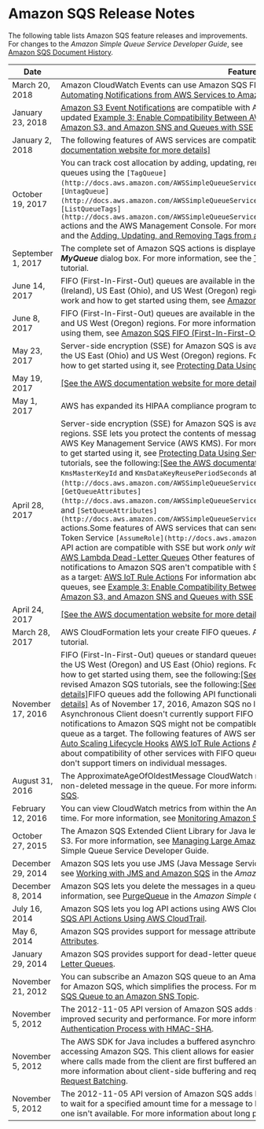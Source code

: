 # Amazon SQS Release Notes<a name="sqs-release-notes"></a>

The following table lists Amazon SQS feature releases and improvements\. For changes to the *Amazon Simple Queue Service Developer Guide*, see [Amazon SQS Document History](sqs-document-history.md)\.


| Date | Feature Release | 
| --- | --- | 
| March 20, 2018 | Amazon CloudWatch Events can use Amazon SQS FIFO queues as targets\. For more information, see [Automating Notifications from AWS Services to Amazon SQS using CloudWatch Events](sqs-automating-using-cloudwatch-events.md)\. | 
| January 23, 2018 | [Amazon S3 Event Notifications](http://docs.aws.amazon.com/AmazonS3/latest/dev/NotificationHowTo.html) are compatible with Amazon SQS SSE\. For more information, see the updated [Example 3: Enable Compatibility Between AWS Services Such as Amazon CloudWatch Events, Amazon S3, and Amazon SNS and Queues with SSE](sqs-server-side-encryption.md#compatibility-with-aws-services) section\. | 
| January 2, 2018 | The following features of AWS services are compatible with Amazon SQS SSE: [\[See the AWS documentation website for more details\]](http://docs.aws.amazon.com/AWSSimpleQueueService/latest/SQSDeveloperGuide/sqs-release-notes.html) | 
| October 19, 2017 |  You can track cost allocation by adding, updating, removing, and listing metadata tags for Amazon SQS queues using the `[TagQueue](http://docs.aws.amazon.com/AWSSimpleQueueService/latest/APIReference/API_TagQueue.html)`, `[UntagQueue](http://docs.aws.amazon.com/AWSSimpleQueueService/latest/APIReference/API_UntagQueue.html)`, and `[ListQueueTags](http://docs.aws.amazon.com/AWSSimpleQueueService/latest/APIReference/API_ListQueueTags.html)` actions and the AWS Management Console\. For more information, see [Amazon SQS Cost Allocation Tags](sqs-queue-tags.md) and the [Adding, Updating, and Removing Tags from an Amazon SQS Queue](sqs-add-update-remove-tag-queue.md) tutorial\.  | 
| September 1, 2017  |  The complete set of Amazon SQS actions is displayed in the **Actions** list on the **Add a Permission to *MyQueue*** dialog box\. For more information, see the [Tutorial: Adding Permissions to an Amazon SQS Queue](sqs-add-permissions.md) tutorial\.  | 
| June 14, 2017 | FIFO \(First\-In\-First\-Out\) queues are available in the US East \(N\. Virginia\) region, in addition to the EU \(Ireland\), US East \(Ohio\), and US West \(Oregon\) regions\. For more information about how FIFO queues work and how to get started using them, see [Amazon SQS FIFO \(First\-In\-First\-Out\) Queues](FIFO-queues.md)\. | 
| June 8, 2017 | FIFO \(First\-In\-First\-Out\) queues are available in the EU \(Ireland\) region, in addition to the US East \(Ohio\) and US West \(Oregon\) regions\. For more information about how FIFO queues work and how to get started using them, see [Amazon SQS FIFO \(First\-In\-First\-Out\) Queues](FIFO-queues.md)\. | 
| May 23, 2017 | Server\-side encryption \(SSE\) for Amazon SQS is available in the US East \(N\. Virginia\) region, in addition to the US East \(Ohio\) and US West \(Oregon\) regions\. For more information about server\-side encryption and how to get started using it, see [Protecting Data Using Server\-Side Encryption \(SSE\) and AWS KMS ](sqs-server-side-encryption.md)\. | 
| May 19, 2017 |  [\[See the AWS documentation website for more details\]](http://docs.aws.amazon.com/AWSSimpleQueueService/latest/SQSDeveloperGuide/sqs-release-notes.html)  | 
| May 1, 2017 | AWS has expanded its HIPAA compliance program to include Amazon SQS as a [HIPAA Eligible Service](https://aws.amazon.com/compliance/hipaa-compliance/)\. | 
| April 28, 2017 | Server\-side encryption \(SSE\) for Amazon SQS is available in the US East \(Ohio\) and US West \(Oregon\) regions\. SSE lets you protect the contents of messages in Amazon SQS queues using keys managed in the AWS Key Management Service \(AWS KMS\)\. For more information about server\-side encryption and how to get started using it, see [Protecting Data Using Server\-Side Encryption \(SSE\) and AWS KMS ](sqs-server-side-encryption.md)\. For tutorials, see the following:[\[See the AWS documentation website for more details\]](http://docs.aws.amazon.com/AWSSimpleQueueService/latest/SQSDeveloperGuide/sqs-release-notes.html)SSE adds the `KmsMasterKeyId` and `KmsDataKeyReusePeriodSeconds` attributes to the `[CreateQueue](http://docs.aws.amazon.com/AWSSimpleQueueService/latest/APIReference/API_CreateQueue.html)`, `[GetQueueAttributes](http://docs.aws.amazon.com/AWSSimpleQueueService/latest/APIReference/API_GetQueueAttributes.html)`, and `[SetQueueAttributes](http://docs.aws.amazon.com/AWSSimpleQueueService/latest/APIReference/API_SetQueueAttributes.html)` actions\.Some features of AWS services that can send notifications to Amazon SQS using the AWS Security Token Service `[AssumeRole](http://docs.aws.amazon.com/STS/latest/APIReference/API_AssumeRole.html)` API action are compatible with SSE but work *only with standard queues:*  [Auto Scaling Lifecycle Hooks](http://docs.aws.amazon.com/autoscaling/ec2/userguide/lifecycle-hooks.html) [AWS Lambda Dead\-Letter Queues](http://docs.aws.amazon.com/lambda/latest/dg/dlq.html)  Other features of AWS services or third\-party services that send notifications to Amazon SQS aren't compatible with SSE, despite allowing you to set an encrypted queue as a target:  [AWS IoT Rule Actions](http://docs.aws.amazon.com/iot/latest/developerguide/iot-rule-actions.html)  For information about compatibility of other services with encrypted queues, see [Example 3: Enable Compatibility Between AWS Services Such as Amazon CloudWatch Events, Amazon S3, and Amazon SNS and Queues with SSE](sqs-server-side-encryption.md#compatibility-with-aws-services) and your service documentation\. | 
| April 24, 2017 |  [\[See the AWS documentation website for more details\]](http://docs.aws.amazon.com/AWSSimpleQueueService/latest/SQSDeveloperGuide/sqs-release-notes.html)  | 
| March 28, 2017 | AWS CloudFormation lets your create FIFO queues\. Added the [Create a Queue Using AWS CloudFormation](sqs-create-queue.md#create-queue-cloudformation) tutorial\. | 
| November 17, 2016 | FIFO \(First\-In\-First\-Out\) queues or standard queues \(the new name for existing queues\) are available in the US West \(Oregon\) and US East \(Ohio\) regions\. For more information about how FIFO queues work and how to get started using them, see the following:[\[See the AWS documentation website for more details\]](http://docs.aws.amazon.com/AWSSimpleQueueService/latest/SQSDeveloperGuide/sqs-release-notes.html)For revised Amazon SQS tutorials, see the following:[\[See the AWS documentation website for more details\]](http://docs.aws.amazon.com/AWSSimpleQueueService/latest/SQSDeveloperGuide/sqs-release-notes.html)FIFO queues add the following API functionality:[\[See the AWS documentation website for more details\]](http://docs.aws.amazon.com/AWSSimpleQueueService/latest/SQSDeveloperGuide/sqs-release-notes.html) As of November 17, 2016, Amazon SQS no longer publishes a WSDL\. The Amazon SQS Buffered Asynchronous Client doesn't currently support FIFO queues\. Some AWS or external services that send notifications to Amazon SQS might not be compatible with FIFO queues, despite allowing you to set a FIFO queue as a target\. The following features of AWS services aren't currently compatible with FIFO queues:  [Auto Scaling Lifecycle Hooks](http://docs.aws.amazon.com/autoscaling/ec2/userguide/lifecycle-hooks.html) [AWS IoT Rule Actions](http://docs.aws.amazon.com/iot/latest/developerguide/iot-rule-actions.html) [AWS Lambda Dead\-Letter Queues](http://docs.aws.amazon.com/lambda/latest/dg/dlq.html)  For information about compatibility of other services with FIFO queues, see your service documentation\. FIFO queues don't support timers on individual messages\.  | 
| August 31, 2016 | The ApproximateAgeOfOldestMessage CloudWatch metric lets you find the approximate age of the oldest non\-deleted message in the queue\. For more information, see [Available CloudWatch Metrics for Amazon SQS](sqs-available-cloudwatch-metrics.md)\. | 
| February 12, 2016 | You can view CloudWatch metrics from within the Amazon SQS console for up to 10 of your queues at a time\. For more information, see [Monitoring Amazon SQS Queues Using CloudWatch](sqs-monitoring-using-cloudwatch.md)\. | 
| October 27, 2015 | The Amazon SQS Extended Client Library for Java lets you manage Amazon SQS messages with Amazon S3\. For more information, see [Managing Large Amazon SQS Messages Using Amazon S3](sqs-s3-messages.md) in the Amazon Simple Queue Service Developer Guide\. | 
| December 29, 2014 |  Amazon SQS lets you use JMS \(Java Message Service\) with Amazon SQS queues\. For more information, see [Working with JMS and Amazon SQS](sqs-java-message-service-jms-client.md) in the *Amazon Simple Queue Service Developer Guide*\.  | 
| December 8, 2014 |  Amazon SQS lets you delete the messages in a queue using the `PurgeQueue` API action\. For more information, see [PurgeQueue](http://docs.aws.amazon.com/AWSSimpleQueueService/latest/APIReference/API_PurgeQueue.html) in the *Amazon Simple Queue Service API Reference*\.  | 
| July 16, 2014 |  Amazon SQS lets you log API actions using AWS CloudTrail\. For more information, see [Logging Amazon SQS API Actions Using AWS CloudTrail](logging-using-cloudtrail.md)\.  | 
| May 6, 2014 |  Amazon SQS provides support for message attributes\. For more information, see [Amazon SQS Message Attributes](sqs-message-attributes.md)\.  | 
| January 29, 2014 |  Amazon SQS provides support for dead\-letter queues\. For more information, see [Amazon SQS Dead\-Letter Queues](sqs-dead-letter-queues.md)\.  | 
| November 21, 2012 |  You can subscribe an Amazon SQS queue to an Amazon SNS topic using the AWS Management Console for Amazon SQS, which simplifies the process\. For more information, see [Tutorial: Subscribing an Amazon SQS Queue to an Amazon SNS Topic](sqs-subscribe-queue-sns-topic.md)\.  | 
| November 5, 2012 |  The 2012\-11\-05 API version of Amazon SQS adds support for Signature Version 4, which provides improved security and performance\. For more information about Signature Version 4, see [Basic Authentication Process with HMAC\-SHA](sqs-making-api-requests.md#sqs-api-basic-authentication-process)\.  | 
| November 5, 2012 |  The AWS SDK for Java includes a buffered asynchronous client, AmazonSQSBufferedAsyncClient, for accessing Amazon SQS\. This client allows for easier request batching by enabling client\-side buffering, where calls made from the client are first buffered and then sent as a batch request to Amazon SQS\. For more information about client\-side buffering and request batching, see [Enabling Client\-Side Buffering and Request Batching](sqs-batch-api-actions.md#sqs-client-side-buffering-request-batching)\.  | 
| November 5, 2012 |  The 2012\-11\-05 API version of Amazon SQS adds long polling support\. Long polling allows Amazon SQS to wait for a specified amount time for a message to be available instead of returning an empty response if one isn't available\. For more information about long polling, see [Amazon SQS Long Polling](sqs-long-polling.md)\.  | 